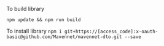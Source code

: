 To build library

`npm update && npm run build`

To install library
` npm i git+https://[access_code]:x-oauth-basic@github.com/Mavennet/mavennet-dto.git --save
`